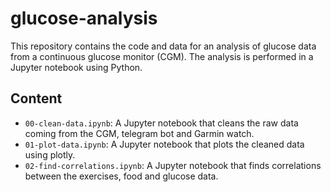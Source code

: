 # glucose-analysis

This repository contains the code and data for an analysis of glucose data from a continuous glucose monitor (CGM). The analysis is performed in a Jupyter notebook using Python.

## Content 

- `00-clean-data.ipynb`: A Jupyter notebook that cleans the raw data coming from the CGM, telegram bot and Garmin watch.
- `01-plot-data.ipynb`: A Jupyter notebook that plots the cleaned data using plotly.
- `02-find-correlations.ipynb`: A Jupyter notebook that finds correlations between the exercises, food and glucose data.